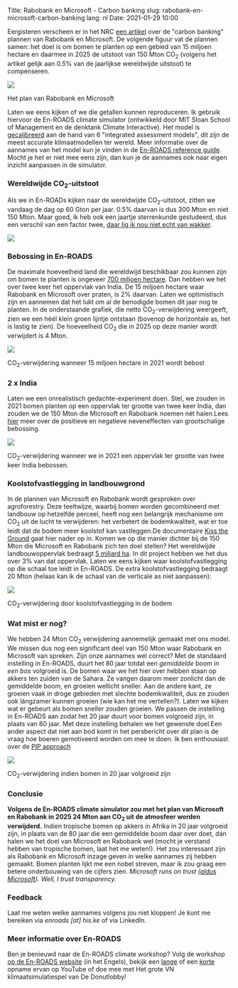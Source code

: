 Title: Rabobank en Microsoft - Carbon banking
slug: rabobank-en-microsoft-carbon-banking
lang: nl
Date: 2021-01-29 10:00

Eergisteren verscheen er in het NRC [een artikel](https://www.nrc.nl/nieuws/2021/01/28/elke-bank-moet-een-carbon-bank-worden-en-rabo-wil-de-eerste-zijn-a4029689) over de "carbon banking" plannen van Rabobank en Microsoft. De volgende figuur vat de plannen samen: het doel is om bomen te planten op een gebied van 15 miljoen hectare en daarmee in 2025 de uitstoot van 150 Mton CO<sub>2</sub> (volgens het artikel gelijk aan 0.5% van de jaarlijkse wereldwijde uitstoot) te compenseren.

![]({static}/images/carbon_banking/1.png)

Het plan van Rabobank en Microsoft

Laten we eens kijken of we die getallen kunnen reproduceren. Ik gebruik hiervoor de En-ROADS climate simulator (ontwikkeld door MIT Sloan School of Management en de denktank Climate Interactive). Het model is [gecalibreerd](https://youtu.be/M2zUFuXmhDs) aan de hand van 6 "integrated assessment models", dit zijn de meest accurate klimaatmodellen ter wereld. <side-ref><side-content>Meer informatie over de aannames van het model kun je vinden in de [En-ROADS reference guide](https://img.climateinteractive.org/wp-content/uploads/2021/01/En-ROADS_Reference_Guide_012221.pdf). Mocht je het er niet mee eens zijn, dan kun je de aannames ook naar eigen inzicht aanpassen in de simulator.</side-ref></side-content>


### Wereldwijde CO<sub>2</sub>-uitstoot

Als we in En-ROADs kijken naar de wereldwijde CO<sub>2</sub>-uitstoot, zitten we vandaag de dag op 60 Gton per jaar. 0.5% daarvan is dus 300 Mton en niet 150 Mton. Maar goed, ik heb ook een jaartje sterrenkunde gestudeerd, dus een verschil van een factor twee, [daar lig ik nou niet echt van wakker](https://www.explainxkcd.com/wiki/index.php/2205:_Types_of_Approximation).

![]({static}/images/carbon_banking/2.png)

### Bebossing in En-ROADS

De maximale hoeveelheid land die wereldwijd beschikbaar zou kunnen zijn om bomen te planten is ongeveer [700 miljoen hectare](https://science.sciencemag.org/content/365/6448/76). Dan hebben we het over twee keer het oppervlak van India. De 15 miljoen hectare waar Rabobank en Microsoft over praten, is 2% daarvan. Laten we optimistisch zijn en aannemen dat het lukt om al de benodigde bomen dit jaar nog te planten. In de onderstaande grafiek, die netto CO<sub>2</sub>-verwijdering weergeeft, zien we een héél klein groen lijntje ontstaan (bovenop de horizontale as, het is lastig te zien). De hoeveelheid CO<sub>2</sub> die in 2025 op deze manier wordt verwijdert is 4 Mton.

![]({static}/images/carbon_banking/3.png)

CO<sub>2</sub>-verwijdering wanneer 15 miljoen hectare in 2021 wordt bebost

### 2 x India

Laten we een onrealistisch gedachte-experiment doen. Stel, we zouden in 2021 bomen planten op een oppervlak ter grootte van twee keer India, dan zouden we de 150 Mton die Microsoft en Rabobank noemen nét halen.<side-ref><side-content>Lees [hier](https://docs.climateinteractive.org/projects/en-roads/en/latest/guide/afforestation.html) meer over de positieve en negatieve neveneffecten van grootschalige bebossing.</side-ref></side-content>

![]({static}/images/carbon_banking/4.png)

CO<sub>2</sub>-verwijdering wanneer we in 2021 een oppervlak ter grootte van twee keer India bebossen.

### Koolstofvastlegging in landbouwgrond

In de plannen van Microsoft en Rabobank wordt gesproken over agroforestry. Deze teeltwijze, waarbij bomen worden gecombineerd met landbouw op hetzelfde perceel, heeft nog een belangrijk mechanisme om CO<sub>2</sub> uit de lucht te verwijderen: het verbetert de bodemkwaliteit, wat er toe leidt dat de bodem meer koolstof kan vastleggen.<side-ref><side-content>De documentaire [Kiss the Ground](https://kisstheground.com/) gaat hier nader op in.</side-ref></side-content> Komen we op die manier dichter bij de 150 Mton die Microsoft en Rabobank zich ten doel stellen? Het wereldwijde landbouwoppervlak bedraagt [5 miljard ha](http://www.fao.org/sustainability/news/detail/en/c/1274219/). In dit project hebben we het dus over 3% van dat oppervlak. Laten we eens kijken waar koolstofvastlegging op die schaal toe leidt in En-ROADS. De extra koolstofvastlegging bedraagt 20 Mton (helaas kan ik de schaal van de verticale as niet aanpassen):

![]({static}/images/carbon_banking/5.png)

CO<sub>2</sub>-verwijdering door koolstofvastlegging in de bodem

### Wat mist er nog?

We hebben 24 Mton CO<sub>2</sub> verwijdering aannemelijk gemaakt met ons model. We missen dus nog een significant deel van 150 Mton waar Rabobank en Microsoft van spreken. Zijn onze aannames wel correct? Met de standaard instelling in En-ROADS, duurt het 80 jaar totdat een _gemiddelde_ boom _in een bos_ volgroeid is. De bomen waar we het hier over hebben staan op akkers ten zuiden van de Sahara. Ze vangen daarom meer zonlicht dan de gemiddelde boom, en groeien wellicht sneller. Aan de andere kant, ze groeien vaak in droge gebieden met slechte bodemkwaliteit, dus ze zouden ook lángzamer kunnen groeien (wie kan het me vertellen?). Laten we kijken wat er gebeurt als bomen sneller zouden groeien. We passen de instelling in En-ROADS aan zodat het 20 jaar duurt voor bomen volgroeid zijn, in plaats van 80 jaar. Met deze instelling behalen we het gewenste doel.<side-ref><side-content>Een ander aspect dat niet aan bod komt in het persbericht over dit plan is de vraag hoe boeren gemotiveerd worden om mee te doen. Ik ben enthousiast over de [PIP approach](https://www.wur.nl/en/Research-Results/Research-Institutes/Environmental-Research/Programmes/Sustainable-Land-Use/Sustainable-production-systems/The-PIP-approach-proud-farmers-better-soils-more-food.htm)</side-ref></side-content>

![]({static}/images/carbon_banking/6.png)

CO<sub>2</sub>-verwijdering indien bomen in 20 jaar volgroeid zijn

### Conclusie

**Volgens de En-ROADS climate simulator zou met het plan van Microsoft en Rabobank in 2025 24 Mton aan CO<sub>2</sub> uit de atmosfeer worden verwijderd.** Indien tropische bomen op akkers in Afrika in 20 jaar volgroeid zijn, in plaats van de 80 jaar die een gemiddelde boom daar over doet, dán halen we het doel van Microsoft en Rabobank wel (mocht je verstand hebben van tropische bomen, laat het me weten!). Het zou interessant zijn als Rabobank en Microsoft inzage geven in welke aannames zij hebben gemaakt. Bomen planten lijkt me een nobel streven, maar ik zou graag een betere onderbouwing van de cijfers zien. _Microsoft runs on trust ([aldus Microsoft](https://www.microsoft.com/en-us/legal/compliance/integrity)). Well, I trust transparency._

### Feedback

Laat me weten welke aannames volgens jou niet kloppen! Je kunt me bereiken via _enroads \[at\] his.ke_ of via LinkedIn.

### Meer informatie over En-ROADS

Ben je benieuwd naar de En-ROADS climate workshop? Volg de workshop [op de En-ROADS website](https://www.climateinteractive.org/get-involved/webinars/) (in het Engels), bekijk een [lange](https://www.youtube.com/watch?v=R9W_KEXNzm4&t=0s) of een [korte](https://www.youtube.com/watch?v=u5mrnkOJdso) opname ervan op YouTube of doe mee met Het grote VN klimaatsimulatiespel van De Donutlobby!

